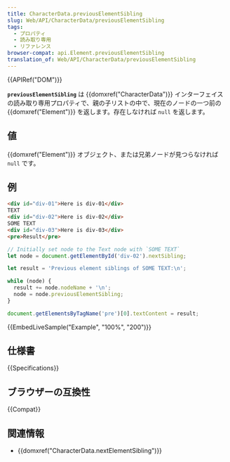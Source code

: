 ```yaml
---
title: CharacterData.previousElementSibling
slug: Web/API/CharacterData/previousElementSibling
tags:
  - プロパティ
  - 読み取り専用
  - リファレンス
browser-compat: api.Element.previousElementSibling
translation_of: Web/API/CharacterData/previousElementSibling
---
```

{{APIRef("DOM")}}

**`previousElementSibling`** は {{domxref("CharacterData")}} インターフェイスの読み取り専用プロパティで、親の子リストの中で、現在のノードの一つ前の {{domxref("Element")}} を返します。存在しなければ `null` を返します。

## 値

{{domxref("Element")}} オブジェクト、または兄弟ノードが見つらなければ `null` です。

## 例

```html
<div id="div-01">Here is div-01</div>
TEXT
<div id="div-02">Here is div-02</div>
SOME TEXT
<div id="div-03">Here is div-03</div>
<pre>Result</pre>
```

```js
// Initially set node to the Text node with `SOME TEXT`
let node = document.getElementById('div-02').nextSibling;

let result = 'Previous element siblings of SOME TEXT:\n';

while (node) {
  result += node.nodeName + '\n';
  node = node.previousElementSibling;
}

document.getElementsByTagName('pre')[0].textContent = result;

```

{{EmbedLiveSample("Example", "100%", "200")}}

## 仕様書

{{Specifications}}

## ブラウザーの互換性

{{Compat}}

## 関連情報

- {{domxref("CharacterData.nextElementSibling")}}
